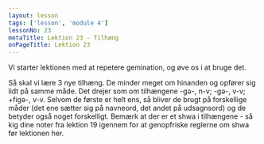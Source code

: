 ```yaml
---
layout: lesson
tags: ['lesson', 'module 4']
lessonNo: 23
metaTitle: Lektion 23 - Tilhæng
onPageTitle: Lektion 23
---
```

Vi starter lektionen med at repetere gemination, og øve os i at bruge det.

Så skal vi lære 3 nye tilhæng. De minder meget om hinanden og opfører sig lidt på samme måde. Det drejer som om tilhængene -gə-, n-v; -gə-, v-v; +figə-, v-v. Selvom de første er helt ens, så bliver de brugt på forskellige måder (det ene sætter sig på navneord, det andet på udsagnsord) og de betyder også noget forskelligt. Bemærk at der er et shwa i tilhængene - så kig dine noter fra lektion 19 igennem for at genopfriske reglerne om shwa før lektionen her.